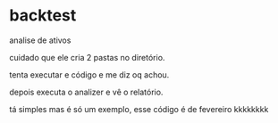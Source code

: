 # backtest

analise de ativos

cuidado que ele cria 2 pastas no diretório.

tenta executar e código e me diz oq achou.

depois executa o analizer e vê o relatório.

tá simples mas é só um exemplo, esse código é de fevereiro kkkkkkkk
